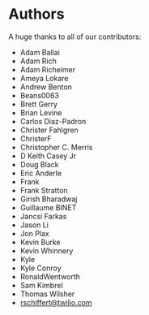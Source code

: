 Authors
=======

A huge thanks to all of our contributors:


- Adam Ballai 
- Adam Rich 
- Adam Richeimer 
- Ameya Lokare 
- Andrew Benton 
- Beans0063 
- Brett Gerry 
- Brian Levine 
- Carlos Diaz-Padron 
- Christer Fahlgren 
- ChristerF 
- Christopher C. Merris 
- D Keith Casey Jr 
- Doug Black 
- Eric Anderle 
- Frank 
- Frank Stratton 
- Girish Bharadwaj 
- Guillaume BINET 
- Jancsi Farkas 
- Jason Li 
- Jon Plax 
- Kevin Burke 
- Kevin Whinnery 
- Kyle 
- Kyle Conroy 
- RonaldWentworth 
- Sam Kimbrel 
- Thomas Wilsher 
- rschiffert@twilio.com 
